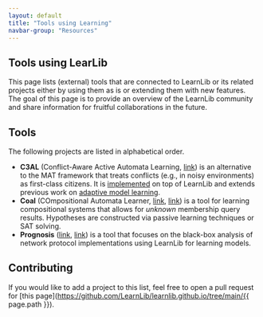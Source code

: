 ```yaml
---
layout: default
title: "Tools using Learning"
navbar-group: "Resources"
---
```


## Tools using LearLib

This page lists (external) tools that are connected to LearnLib or its related projects either by using them as is or extending them with new features.
The goal of this page is to provide an overview of the LearnLib community and share information for fruitful collaborations in the future.

## Tools

The following projects are listed in alphabetical order.

* **C3AL** (Conflict-Aware Active Automata Learning, [link](https://doi.org/10.4204/EPTCS.390.10)) is an alternative to the MAT framework that treats conflicts (e.g., in noisy environments) as first-class citizens. It is [implemented](https://github.com/UCL-PPLV/learnlib) on top of LearnLib and extends previous work on [adaptive model learning](https://doi.org/10.1007/978-3-031-15629-8_10).
* **Coal** (COmpositional Automata Learner, [link](https://doi.org/10.1007/978-3-031-30826-0_3), [link](https://zenodo.org/records/7777664)) is a tool for learning compositional systems that allows for *unknown* membership query results. Hypotheses are constructed via passive learning techniques or SAT solving.
* **Prognosis** ([link](https://doi.org/10.1145/3452296.3472938), [link](https://github.com/PrognosisTool)) is a tool that focuses on the black-box analysis of network protocol implementations using LearnLib for learning models.

## Contributing

If you would like to add a project to this list, feel free to open a pull request for [this page](https://github.com/LearnLib/learnlib.github.io/tree/main/{{ page.path }}).
